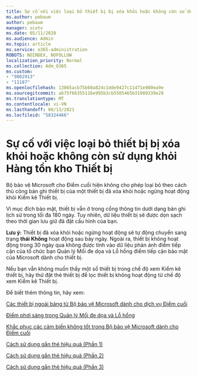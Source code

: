 ```yaml
---
title: Sự cố với việc loại bỏ thiết bị bị xóa khỏi hoặc không còn sử dụng khỏi Hàng tồn kho Thiết bị
ms.author: pebaum
author: pebaum
manager: scotv
ms.date: 05/11/2020
ms.audience: Admin
ms.topic: article
ms.service: o365-administration
ROBOTS: NOINDEX, NOFOLLOW
localization_priority: Normal
ms.collection: Adm_O365
ms.custom:
- "9002913"
- "11187"
ms.openlocfilehash: 13865acb75b60a824c1dde9427c11471e980ea9e
ms.sourcegitcommit: ab75f66355116e995b3cb5505465b31989339e28
ms.translationtype: MT
ms.contentlocale: vi-VN
ms.lasthandoff: 08/13/2021
ms.locfileid: "58324466"
---
```

# <a name="issues-with-removing-an-offboarded-or-decommissioned-device-from-the-device-inventory"></a>Sự cố với việc loại bỏ thiết bị bị xóa khỏi hoặc không còn sử dụng khỏi Hàng tồn kho Thiết bị

Bộ bảo vệ Microsoft cho Điểm cuối hiện không cho phép loại bỏ theo cách thủ công bản ghi thiết bị của một thiết bị đã xóa khỏi hoặc ngừng hoạt động khỏi Kiểm kê Thiết bị.

Vì mục đích bảo mật, thiết bị vẫn ở trong cổng thông tin dưới dạng bản ghi lịch sử trong tối đa 180 ngày. Tuy nhiên, dữ liệu thiết bị sẽ được dọn sạch theo thời gian lưu giữ đã đặt cấu hình của bạn.

**Lưu ý:** Thiết bị đã xóa khỏi hoặc ngừng hoạt động sẽ tự động chuyển sang trạng **thái Không** hoạt động sau bảy ngày. Ngoài ra, thiết bị không hoạt động trong 30 ngày qua không được tính vào dữ liệu phản ánh điểm tiếp cận của tổ chức bạn Quản lý Mối đe dọa và Lỗ hổng điểm tiếp cận bảo mật của Microsoft dành cho thiết bị.
 
Nếu bạn vẫn không muốn thấy một số thiết bị trong chế độ xem Kiểm kê thiết bị, hãy thử đặt thẻ thiết bị để lọc thiết bị không hoạt động từ chế độ xem Kiểm kê Thiết bị.

Để biết thêm thông tin, hãy xem:

[Các thiết bị ngoài bảng từ Bộ bảo vệ Microsoft dành cho dịch vụ Điểm cuối](https://docs.microsoft.com/microsoft-365/security/defender-endpoint/offboard-machines.md)

[Điểm phơi sáng trong Quản lý Mối đe dọa và Lỗ hổng](https://docs.microsoft.com/microsoft-365/security/defender-endpoint/tvm-exposure-score.md)

[Khắc phục các cảm biến không tốt trong Bộ bảo vệ Microsoft dành cho Điểm cuối](https://docs.microsoft.com/microsoft-365/security/defender-endpoint/fix-unhealthy-sensors#inactive-devices.md)

[Cách sử dụng gắn thẻ hiệu quả (Phần 1)](https://techcommunity.microsoft.com/t5/microsoft-defender-for-endpoint/how-to-use-tagging-effectively-part-1/ba-p/1964058)

[Cách sử dụng gắn thẻ hiệu quả (Phần 2)](https://techcommunity.microsoft.com/t5/microsoft-defender-for-endpoint/how-to-use-tagging-effectively-part-2/ba-p/1962008)

[Cách sử dụng gắn thẻ hiệu quả (Phần 3)](https://techcommunity.microsoft.com/t5/microsoft-defender-for-endpoint/how-to-use-tagging-effectively-part-3/ba-p/1964073)




